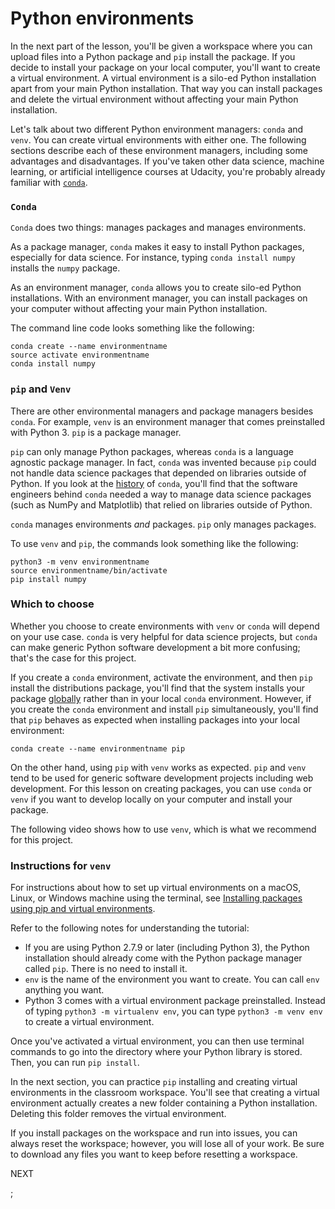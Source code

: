 ﻿# Python environments

In the next part of the lesson, you'll be given a workspace where you can upload files into a Python package and  `pip`  install the package. If you decide to install your package on your local computer, you'll want to create a virtual environment. A virtual environment is a silo-ed Python installation apart from your main Python installation. That way you can install packages and delete the virtual environment without affecting your main Python installation.

Let's talk about two different Python environment managers:  `conda`  and  `venv`. You can create virtual environments with either one. The following sections describe each of these environment managers, including some advantages and disadvantages. If you've taken other data science, machine learning, or artificial intelligence courses at Udacity, you're probably already familiar with  [`conda`](https://conda.io/docs/).

### `Conda`

`Conda`  does two things: manages packages and manages environments.

As a package manager,  `conda`  makes it easy to install Python packages, especially for data science. For instance, typing  `conda install numpy`  installs the  `numpy`  package.

As an environment manager,  `conda`  allows you to create silo-ed Python installations. With an environment manager, you can install packages on your computer without affecting your main Python installation.

The command line code looks something like the following:

```
conda create --name environmentname
source activate environmentname
conda install numpy

```

### `pip`  and  `Venv`

There are other environmental managers and package managers besides  `conda`. For example,  `venv`  is an environment manager that comes preinstalled with Python 3.  `pip`  is a package manager.

`pip`  can only manage Python packages, whereas  `conda`  is a language agnostic package manager. In fact,  `conda`  was invented because  `pip`  could not handle data science packages that depended on libraries outside of Python. If you look at the  [history](https://jakevdp.github.io/blog/2016/08/25/conda-myths-and-misconceptions/#Myth-#5:-conda-doesn't-work-with-virtualenv,-so-it's-useless-for-my-workflow)  of  `conda`, you'll find that the software engineers behind  `conda`  needed a way to manage data science packages (such as NumPy and Matplotlib) that relied on libraries outside of Python.

`conda`  manages environments  _and_  packages.  `pip`  only manages packages.

To use  `venv`  and  `pip`, the commands look something like the following:

```
python3 -m venv environmentname
source environmentname/bin/activate
pip install numpy

```

### Which to choose

Whether you choose to create environments with  `venv`  or  `conda`  will depend on your use case.  `conda`  is very helpful for data science projects, but  `conda`  can make generic Python software development a bit more confusing; that's the case for this project.

If you create a  `conda`  environment, activate the environment, and then  `pip`  install the distributions package, you'll find that the system installs your package  [globally](https://github.com/ContinuumIO/anaconda-issues/issues/1429)  rather than in your local  `conda`  environment. However, if you create the  `conda`  environment and install  `pip`  simultaneously, you'll find that  `pip`  behaves as expected when installing packages into your local environment:

```
conda create --name environmentname pip

```

On the other hand, using  `pip`  with  `venv`  works as expected.  `pip`  and  `venv`  tend to be used for generic software development projects including web development. For this lesson on creating packages, you can use  `conda`  or  `venv`  if you want to develop locally on your computer and install your package.

The following video shows how to use  `venv`, which is what we recommend for this project.

### Instructions for  `venv`

For instructions about how to set up virtual environments on a macOS, Linux, or Windows machine using the terminal, see  [Installing packages using pip and virtual environments](https://packaging.python.org/guides/installing-using-pip-and-virtualenv/).

Refer to the following notes for understanding the tutorial:

-   If you are using Python 2.7.9 or later (including Python 3), the Python installation should already come with the Python package manager called  `pip`. There is no need to install it.
-   `env`  is the name of the environment you want to create. You can call  `env`  anything you want.
-   Python 3 comes with a virtual environment package preinstalled. Instead of typing  `python3 -m virtualenv env`, you can type  `python3 -m venv env`  to create a virtual environment.

Once you've activated a virtual environment, you can then use terminal commands to go into the directory where your Python library is stored. Then, you can run  `pip install`.

In the next section, you can practice  `pip`  installing and creating virtual environments in the classroom workspace. You'll see that creating a virtual environment actually creates a new folder containing a Python installation. Deleting this folder removes the virtual environment.

If you install packages on the workspace and run into issues, you can always reset the workspace; however, you will lose all of your work. Be sure to download any files you want to keep before resetting a workspace.

NEXT

;
